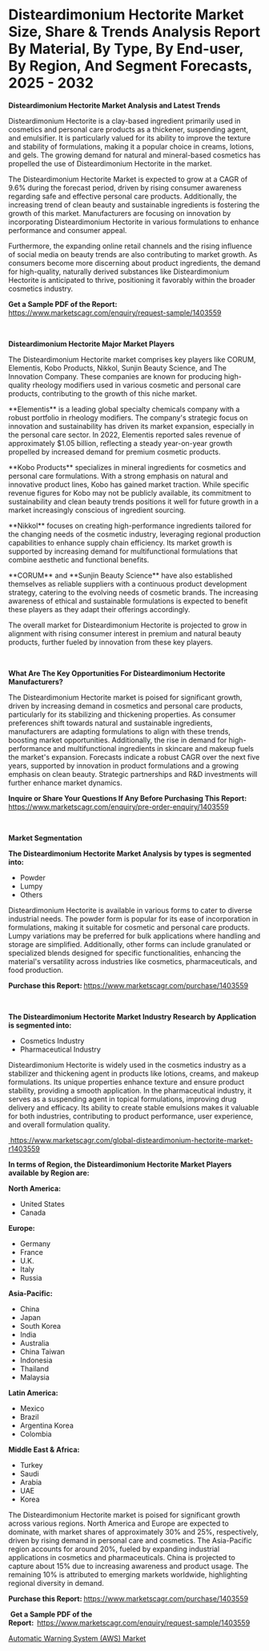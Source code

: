 <p><h1>Disteardimonium Hectorite Market Size, Share & Trends Analysis Report By Material, By Type, By End-user, By Region, And Segment Forecasts, 2025 - 2032</h1></p><p><strong>Disteardimonium Hectorite Market Analysis and Latest Trends</strong></p>
<p><p>Disteardimonium Hectorite is a clay-based ingredient primarily used in cosmetics and personal care products as a thickener, suspending agent, and emulsifier. It is particularly valued for its ability to improve the texture and stability of formulations, making it a popular choice in creams, lotions, and gels. The growing demand for natural and mineral-based cosmetics has propelled the use of Disteardimonium Hectorite in the market.</p><p>The Disteardimonium Hectorite Market is expected to grow at a CAGR of 9.6% during the forecast period, driven by rising consumer awareness regarding safe and effective personal care products. Additionally, the increasing trend of clean beauty and sustainable ingredients is fostering the growth of this market. Manufacturers are focusing on innovation by incorporating Disteardimonium Hectorite in various formulations to enhance performance and consumer appeal. </p><p>Furthermore, the expanding online retail channels and the rising influence of social media on beauty trends are also contributing to market growth. As consumers become more discerning about product ingredients, the demand for high-quality, naturally derived substances like Disteardimonium Hectorite is anticipated to thrive, positioning it favorably within the broader cosmetics industry.</p></p>
<p><strong>Get a Sample PDF of the Report:&nbsp;</strong> <a href="https://www.marketscagr.com/enquiry/request-sample/1403559?utm_campaign=3114&utm_medium=2&utm_source=Github&utm_content=ia&utm_term=28032025&utm_id=disteardimonium-hectorite">https://www.marketscagr.com/enquiry/request-sample/1403559</a></p>
<p>&nbsp;</p>
<p><strong>Disteardimonium Hectorite Major Market Players</strong></p>
<p><p>The Disteardimonium Hectorite market comprises key players like CORUM, Elementis, Kobo Products, Nikkol, Sunjin Beauty Science, and The Innovation Company. These companies are known for producing high-quality rheology modifiers used in various cosmetic and personal care products, contributing to the growth of this niche market.</p><p>**Elementis** is a leading global specialty chemicals company with a robust portfolio in rheology modifiers. The company's strategic focus on innovation and sustainability has driven its market expansion, especially in the personal care sector. In 2022, Elementis reported sales revenue of approximately $1.05 billion, reflecting a steady year-on-year growth propelled by increased demand for premium cosmetic products.</p><p>**Kobo Products** specializes in mineral ingredients for cosmetics and personal care formulations. With a strong emphasis on natural and innovative product lines, Kobo has gained market traction. While specific revenue figures for Kobo may not be publicly available, its commitment to sustainability and clean beauty trends positions it well for future growth in a market increasingly conscious of ingredient sourcing.</p><p>**Nikkol** focuses on creating high-performance ingredients tailored for the changing needs of the cosmetic industry, leveraging regional production capabilities to enhance supply chain efficiency. Its market growth is supported by increasing demand for multifunctional formulations that combine aesthetic and functional benefits.</p><p>**CORUM** and **Sunjin Beauty Science** have also established themselves as reliable suppliers with a continuous product development strategy, catering to the evolving needs of cosmetic brands. The increasing awareness of ethical and sustainable formulations is expected to benefit these players as they adapt their offerings accordingly.</p><p>The overall market for Disteardimonium Hectorite is projected to grow in alignment with rising consumer interest in premium and natural beauty products, further fueled by innovation from these key players.</p></p>
<p>&nbsp;</p>
<p><strong>What Are The Key Opportunities For Disteardimonium Hectorite Manufacturers?</strong></p>
<p><p>The Disteardimonium Hectorite market is poised for significant growth, driven by increasing demand in cosmetics and personal care products, particularly for its stabilizing and thickening properties. As consumer preferences shift towards natural and sustainable ingredients, manufacturers are adapting formulations to align with these trends, boosting market opportunities. Additionally, the rise in demand for high-performance and multifunctional ingredients in skincare and makeup fuels the market's expansion. Forecasts indicate a robust CAGR over the next five years, supported by innovation in product formulations and a growing emphasis on clean beauty. Strategic partnerships and R&D investments will further enhance market dynamics.</p></p>
<p><strong>Inquire or Share Your Questions If Any Before Purchasing This Report:</strong> <a href="https://www.marketscagr.com/enquiry/pre-order-enquiry/1403559?utm_campaign=3114&utm_medium=2&utm_source=Github&utm_content=ia&utm_term=28032025&utm_id=disteardimonium-hectorite">https://www.marketscagr.com/enquiry/pre-order-enquiry/1403559</a></p>
<p>&nbsp;</p>
<p><strong>Market Segmentation</strong></p>
<p><strong>The Disteardimonium Hectorite Market Analysis by types is segmented into:</strong></p>
<p><ul><li>Powder</li><li>Lumpy</li><li>Others</li></ul></p>
<p><p>Disteardimonium Hectorite is available in various forms to cater to diverse industrial needs. The powder form is popular for its ease of incorporation in formulations, making it suitable for cosmetic and personal care products. Lumpy variations may be preferred for bulk applications where handling and storage are simplified. Additionally, other forms can include granulated or specialized blends designed for specific functionalities, enhancing the material's versatility across industries like cosmetics, pharmaceuticals, and food production.</p></p>
<p><strong>Purchase this Report:&nbsp;</strong><a href="https://www.marketscagr.com/purchase/1403559?utm_campaign=3114&utm_medium=2&utm_source=Github&utm_content=ia&utm_term=28032025&utm_id=disteardimonium-hectorite">https://www.marketscagr.com/purchase/1403559</a></p>
<p>&nbsp;</p>
<p><strong>The Disteardimonium Hectorite Market Industry Research by Application is segmented into:</strong></p>
<p><ul><li>Cosmetics Industry</li><li>Pharmaceutical Industry</li></ul></p>
<p><p>Disteardimonium Hectorite is widely used in the cosmetics industry as a stabilizer and thickening agent in products like lotions, creams, and makeup formulations. Its unique properties enhance texture and ensure product stability, providing a smooth application. In the pharmaceutical industry, it serves as a suspending agent in topical formulations, improving drug delivery and efficacy. Its ability to create stable emulsions makes it valuable for both industries, contributing to product performance, user experience, and overall formulation quality.</p></p>
<p><a href="https://www.marketscagr.com/global-disteardimonium-hectorite-market-r1403559?utm_campaign=3114&utm_medium=2&utm_source=Github&utm_content=ia&utm_term=28032025&utm_id=disteardimonium-hectorite">&nbsp;https://www.marketscagr.com/global-disteardimonium-hectorite-market-r1403559</a></p>
<p><strong>In terms of Region, the Disteardimonium Hectorite Market Players available by Region are:</strong></p>
<p>
    <p> <strong> North America: </strong>
        <ul>
            <li>United States</li>
            <li>Canada</li>
        </ul>
        </p> 
    <p> <strong> Europe: </strong>
        <ul>
            <li>Germany</li>
            <li>France</li>
            <li>U.K.</li>
            <li>Italy</li>
            <li>Russia</li>
        </ul>
        </p> 
    <p> <strong> Asia-Pacific: </strong>
        <ul>
            <li>China</li>
            <li>Japan</li>
            <li>South Korea</li>
            <li>India</li>
            <li>Australia</li>
            <li>China Taiwan</li>
            <li>Indonesia</li>
            <li>Thailand</li>
            <li>Malaysia</li>
        </ul>
        </p> 
    <p> <strong> Latin America: </strong>
        <ul>
            <li>Mexico</li>
            <li>Brazil</li>
            <li>Argentina Korea</li>
            <li>Colombia</li>
        </ul>
        </p> 
    <p> <strong> Middle East & Africa: </strong>
        <ul>
            <li>Turkey</li>
            <li>Saudi</li>
            <li>Arabia</li>
            <li>UAE</li>
            <li>Korea</li>
        </ul>
    </p>
    </p>
<p><p>The Disteardimonium Hectorite market is poised for significant growth across various regions. North America and Europe are expected to dominate, with market shares of approximately 30% and 25%, respectively, driven by rising demand in personal care and cosmetics. The Asia-Pacific region accounts for around 20%, fueled by expanding industrial applications in cosmetics and pharmaceuticals. China is projected to capture about 15% due to increasing awareness and product usage. The remaining 10% is attributed to emerging markets worldwide, highlighting regional diversity in demand.</p></p>
<p><strong>Purchase this Report: </strong><a href="https://www.marketscagr.com/purchase/1403559?utm_campaign=3114&utm_medium=2&utm_source=Github&utm_content=ia&utm_term=28032025&utm_id=disteardimonium-hectorite">https://www.marketscagr.com/purchase/1403559</a></p>
<p>&nbsp;<strong>Get a Sample PDF of the Report:&nbsp;&nbsp;</strong><a href="https://www.marketscagr.com/enquiry/request-sample/1403559?utm_campaign=3114&utm_medium=2&utm_source=Github&utm_content=ia&utm_term=28032025&utm_id=disteardimonium-hectorite">https://www.marketscagr.com/enquiry/request-sample/1403559</a></p>
<p><strong></strong></p>
<p><p><a href="https://github.com/danikabiele541/Market-Research-Report-List-1/blob/main/automatic-warning-system-aws-market.md?utm_campaign=3114&utm_medium=2&utm_source=Github&utm_content=ia&utm_term=28032025&utm_id=disteardimonium-hectorite">Automatic Warning System (AWS) Market</a></p></p>